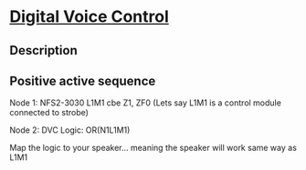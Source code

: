 # [Digital Voice Control](readme.md)

## Description

## Positive active sequence

Node 1: NFS2-3030
L1M1 cbe Z1, ZF0
(Lets say L1M1 is a control module connected to strobe)

Node 2: DVC
Logic: OR(N1L1M1)

Map the logic to your speaker... meaning the speaker will work same way as L1M1